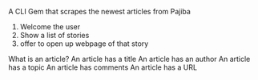A CLI Gem that scrapes the newest articles from Pajiba

1. Welcome the user
2. Show a list of stories
3. offer to open up webpage of that story

What is an article?
An article has a title
An article has an author
An article has a topic
An article has comments
An article has a URL



